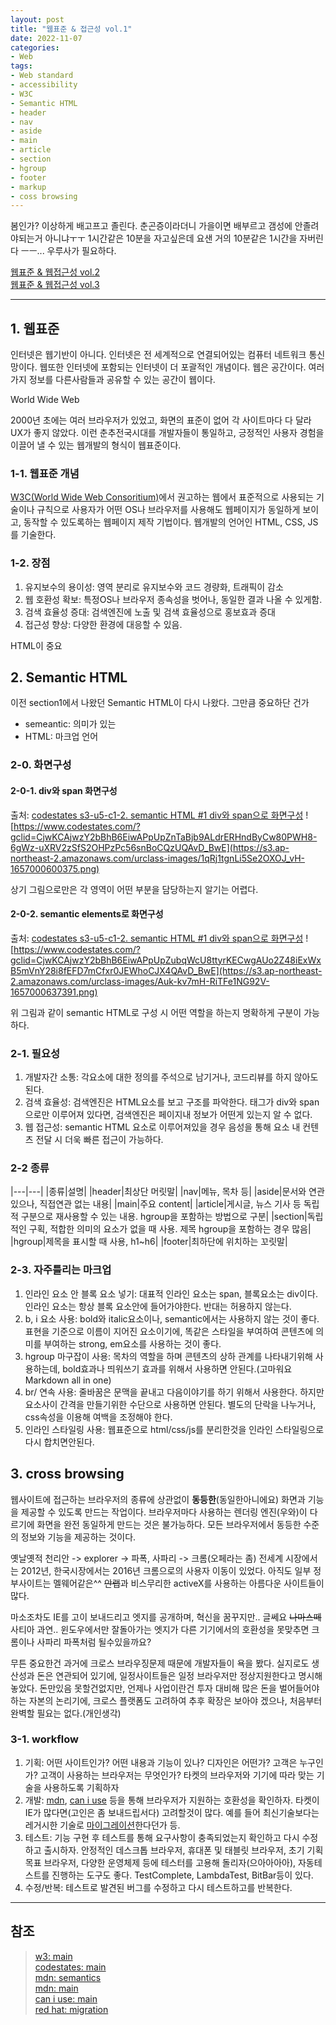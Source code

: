 ```yaml
---
layout: post
title: "웹표준 & 접근성 vol.1"
date: 2022-11-07
categories:
- Web
tags:
- Web standard
- accessibility
- W3C
- Semantic HTML
- header
- nav
- aside
- main
- article
- section
- hgroup
- footer
- markup
- coss browsing
---
```


봄인가? 이상하게 배고프고 졸린다. 춘곤증이라더니 가을이면 배부르고 갬성에 안졸려야되는거 아니냐ㅜㅜ 1시간같은 10분을 자고싶은데 요샌 거의 10분같은 1시간을 자버린다 ㅡㅡ... 우루사가 필요하다.

[웹표준 & 웹접근성 vol.2](https://kimtank.github.io/web/2022/11/07/b-web-standard2.html)   
[웹표준 & 웹접근성 vol.3](https://kimtank.github.io/web/2022/11/07/c-web-standard3.html)

---

## 1. 웹표준

인터넷은 웹기반이 아니다. 인터넷은 전 세계적으로 연결되어있는 컴퓨터 네트워크 통신망이다. 웹또한 인터넷에 포함되는 인터넷이 더 포괄적인 개념이다. 웹은 공간이다. 여러가지 정보를 다른사람들과 공유할 수 있는 공간이 웹이다.

World Wide Web

2000년 초에는 여러 브라우저가 있었고, 화면의 표준이 없어 각 사이트마다 다 달라 UX가 좋지 않았다. 이런 춘추전국시대를 개발자들이 통일하고, 긍정적인 사용자 경험을 이끌어 낼 수 있는 웹개발의 형식이 웹표준이다.

### 1-1. 웹표준 개념

[W3C(World Wide Web Consoritium)](https://www.w3.org/)에서 권고하는 웹에서 표준적으로 사용되는 기술이나 규칙으로 사용자가 어떤 OS나 브라우저를 사용해도 웹페이지가 동일하게 보이고, 동작할 수 있도록하는 웹페이지 제작 기법이다. 웹개발의 언어인 HTML, CSS, JS를 기술한다.

### 1-2. 장점

1. 유지보수의 용이성: 영역 분리로 유지보수와 코드 경량화, 트래픽이 감소
2. 웹 호환성 확보: 특정OS나 브라우저 종속성을 벗어나, 동일한 결과 나올 수 있게함.
3. 검색 효율성 증대: 검색엔진에 노출 및 검색 효율성으로 홍보효과 증대
4. 접근성 향상: 다양한 환경에 대응할 수 있음.

HTML이 중요

## 2. Semantic HTML

이전 section1에서 나왔던 Semantic HTML이 다시 나왔다. 그만큼 중요하단 건가

- semeantic: 의미가 있는
- HTML: 마크업 언어

### 2-0. 화면구성

#### 2-0-1. div와 span 화면구성

출처: [codestates s3-u5-c1-2. semantic HTML #1 div와 span으로 화면구성](https://www.codestates.com/?gclid=CjwKCAjwzY2bBhB6EiwAPpUpZnTaBjb9ALdrERHndByCw80PWH8-6gWz-uXRV2zSfS2OHPzPc56snBoCQzUQAvD_BwE)
![https://www.codestates.com/?gclid=CjwKCAjwzY2bBhB6EiwAPpUpZnTaBjb9ALdrERHndByCw80PWH8-6gWz-uXRV2zSfS2OHPzPc56snBoCQzUQAvD_BwE](https://s3.ap-northeast-2.amazonaws.com/urclass-images/1qRj1tgnLi5Se2OXOJ_vH-1657000600375.png)

상기 그림으로만은 각 영역이 어떤 부분을 담당하는지 알기는 어렵다.

#### 2-0-2. semantic elements로 화면구성

출처: [codestates s3-u5-c1-2. semantic HTML #1 div와 span으로 화면구성](https://www.codestates.com/?gclid=CjwKCAjwzY2bBhB6EiwAPpUpZubqWcU8ttyrKECwgAUo2Z48iExWxB5mVnY28i8fEFD7mCfxr0JEWhoCJX4QAvD_BwE)
![https://www.codestates.com/?gclid=CjwKCAjwzY2bBhB6EiwAPpUpZubqWcU8ttyrKECwgAUo2Z48iExWxB5mVnY28i8fEFD7mCfxr0JEWhoCJX4QAvD_BwE](https://s3.ap-northeast-2.amazonaws.com/urclass-images/Auk-kv7mH-RiTFe1NG92V-1657000637391.png)

위 그림과 같이 semantic HTML로 구성 시 어떤 역할을 하는지 명확하게 구분이 가능하다.

### 2-1. 필요성

1. 개발자간 소통: 각요소에 대한 정의를 주석으로 남기거나, 코드리뷰를 하지 않아도 된다.
2. 검색 효율성: 검색엔진은 HTML요소를 보고 구조를 파악한다. 태그가 div와 span으로만 이루어져 있다면, 검색엔진은 페이지내 정보가 어떤게 있는지 알 수 없다.
3. 웹 접근성: semantic HTML 요소로 이루어져있을 경우 음성을 통해 요소 내 컨텐츠 전달 시 더욱 빠른 접근이 가능하다.

### 2-2 종류

|---|---|
|종류|설명|
|header|최상단 머릿말|
|nav|메뉴, 목차 등|
|aside|문서와 연관있으나, 직접연관 없는 내용|
|main|주요 content|
|article|게시글, 뉴스 기사 등 독립적 구분으로 재사용할 수 있는 내용. hgroup을 포함하는 방법으로 구분|
|section|독립적인 구획, 적합한 의미의 요소가 없을 때 사용. 제목 hgroup을 포함하는 경우 많음|
|hgroup|제목을 표시할 때 사용, h1~h6|
|footer|최하단에 위치하는 꼬릿말|

### 2-3. 자주틀리는 마크업

1. 인라인 요소 안 블록 요소 넣기: 대표적 인라인 요소는 span, 블록요소는 div이다. 인라인 요소는 항상 블록 요소안에 들어가야한다. 반대는 허용하지 않는다.
2. b, i 요소 사용: bold와 italic요소이나, semantic에서는 사용하지 않는 것이 좋다. 표현을 기준으로 이름이 지어진 요소이기에, 똑같은 스타일을 부여하여 콘텐츠에 의미를 부여하는 strong, em요소를 사용하는 것이 좋다.
3. hgroup 마구잡이 사용: 목차의 역할을 하며 콘텐츠의 상하 관계를 나타내기위해 사용하는데, bold효과나 띄워쓰기 효과를 위해서 사용하면 안된다.(고마워요 Markdown all in one)
4. br/ 연속 사용: 줄바꿈은 문맥을 끝내고 다음이야기를 하기 위해서 사용한다. 하지만 요소사이 간격을 만들기위한 수단으로 사용하면 안된다. 별도의 단락을 나누거나, css속성을 이용해 여백을 조정해야 한다.
5. 인라인 스타일링 사용: 웹표준으로 html/css/js를 분리한것을 인라인 스타일링으로 다시 합치면안된다.

## 3. cross browsing

웹사이트에 접근하는 브라우저의 종류에 상관없이 **동등한**(동일한아니에요) 화면과 기능을 제공할 수 있도록 만드는 작업이다. 브라우저마다 사용하는 렌더링 엔진(우와)이 다르기에 화면을 완전 동일하게 만드는 것은 불가능하다. 모든 브라우저에서 동등한 수준의 정보와 기능을 제공하는 것이다.

옛날옛적 천리안 -> explorer -> 파폭, 사파리 -> 크롬(오페라는 좀) 전세계 시장에서는 2012년, 한국시장에서는 2016년 크롬으로의 사용자 이동이 있었다. 아직도 일부 정부사이트는 멜웨어같은^^ ~~안랩~~과 비스무리한 activeX를 사용하는 아름다운 사이트들이 많다.

마소조차도 IE를 고이 보내드리고 엣지를 공개하며, 혁신을 꿈꾸지만.. 글쎄요 ~~나마스떼~~ 사티아 과연.. 윈도우에서만 잘돌아가는 엣지가 다른 기기에서의 호환성을 못맞추면 크롬이나 사파리 파폭처럼 될수있을까요?

무튼 중요한건 과거에 크로스 브라우징문제 때문에 개발자들이 욕을 봤다. 실지로도 생산성과 돈은 연관되어 있기에, 일정사이트들은 일정 브라우저만 정상지원한다고 명시해놓았다. 돈만있음 못할건없지만, 언제나 사업이란건 투자 대비해 많은 돈을 벌어들어야 하는 자본의 논리기에, 크로스 플랫폼도 고려하여 추후 확장은 보아야 겠으나, 처음부터 완벽할 필요는 없다.(개인생각)

### 3-1. workflow

1. 기획: 어떤 사이트인가? 어떤 내용과 기능이 있나? 디자인은 어떤가? 고객은 누구인가? 고객이 사용하는 브라우저는 무엇인가? 타켓의 브라우저와 기기에 따라 맞는 기술을 사용하도록 기획하자
2. 개발: [mdn](https://developer.mozilla.org/ko/), [can i use](https://caniuse.com/) 등을 통해 브라우저가 지원하는 호환성을 확인하자. 타켓이 IE가 많다면(고인은 좀 보내드립서다) 고려할것이 많다. 예를 들어 최신기술보다는 레거시한 기술로 [마이그레이션](https://www.redhat.com/ko/topics/automation/what-is-it-migration)한다던가 등.
3. 테스트: 기능 구현 후 테스트를 통해 요구사항이 충족되었는지 확인하고 다시 수정하고 출시하자. 안정적인 데스크톱 브라우저, 휴대폰 및 태블릿 브라우저, 초기 기획 목표 브라우저, 다양한 운영체제 등에 테스터를 고용해 돌리자(으아아아아), 자동테스트를 진행하는 도구도 좋다. TestComplete, LambdaTest, BitBar등이 있다.
4. 수정/반복: 테스트로 발견된 버그를 수정하고 다시 테스트하고를 반복한다.

---

## 참조

> [w3: main](https://www.w3.org/)   
> [codestates: main](https://www.codestates.com/?gclid=CjwKCAjwzY2bBhB6EiwAPpUpZnTaBjb9ALdrERHndByCw80PWH8-6gWz-uXRV2zSfS2OHPzPc56snBoCQzUQAvD_BwE)   
> [mdn: semantics](https://developer.mozilla.org/ko/docs/Glossary/Semantics)   
> [mdn: main](https://developer.mozilla.org/ko/)   
> [can i use: main](https://caniuse.com/)   
> [red hat: migration](https://www.redhat.com/ko/topics/automation/what-is-it-migration)